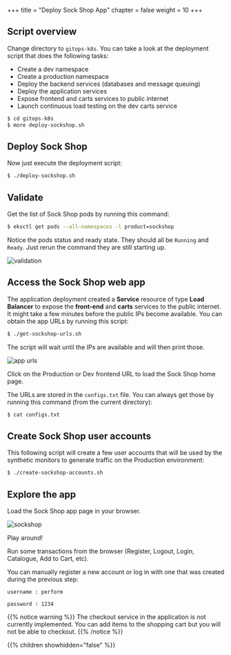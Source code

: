 +++
title = "Deploy Sock Shop App"
chapter = false
weight = 10
+++

## Script overview

Change directory to `gitops-k8s`. You can take a look at the deployment script that does the following tasks:

* Create a dev namespace
* Create a production namespace
* Deploy the backend services (databases and message queuing)
* Deploy the application services
* Expose frontend and carts services to public internet
* Launch continuous load testing on the dev carts service

```sh
$ cd gitops-k8s
$ more deploy-sockshop.sh
```

## Deploy Sock Shop

Now just execute the deployment script:

```sh
$ ./deploy-sockshop.sh
```

## Validate

Get the list of Sock Shop pods by running this command: 

```sh
$ eksctl get pods --all-namespaces -l product=sockshop
```

Notice the pods status and ready state. They should all be `Running` and `Ready`. Just rerun the command they are still starting up.

![validation](/images/validate.png)

## Access the Sock Shop web app

The application deployment created a <b>Service</b> resource of type <b>Load Balancer</b> to expose the <b>front-end</b> and <b>carts</b> services to the public internet. It might take a few minutes before the public IPs become available.
You can obtain the app URLs by running this script:

```sh
$ ./get-sockshop-urls.sh
```
The script will wait until the IPs are available and will then print those. 

![app urls](/images/app_urls.png)

Click on the Production or Dev frontend URL to load the Sock Shop home page.

The URLs are stored in the `configs.txt` file. You can always get those by running this command (from the current directory):

```sh
$ cat configs.txt
```

## Create Sock Shop user accounts

This following script will create a few user accounts that will be used by the synthetic monitors to generate traffic on the Production environment:

```sh
$ ./create-sockshop-accounts.sh
```

## Explore the app

Load the Sock Shop app page in your browser.

![sockshop](https://github.com/microservices-demo/microservices-demo.github.io/raw/master/assets/sockshop-frontend.png)

Play around! 

Run some transactions from the browser (Register, Logout, Login, Catalogue, Add to Cart, etc).

You can manually register a new account or log in with one that was created during the previous step:

`username : perform`

`password : 1234`

{{% notice warning %}}
The checkout service in the application is not currently implemented. You can add items to the shopping cart but you will not be able to checkout.
{{% /notice %}}

{{% children showhidden="false" %}}
